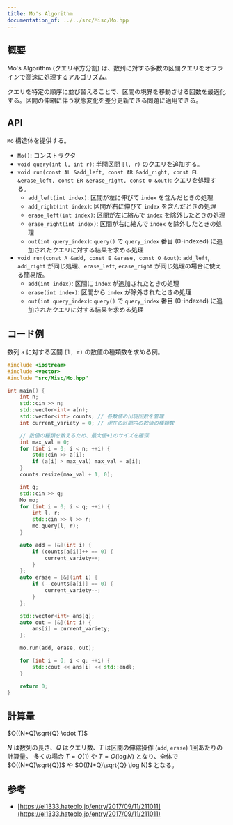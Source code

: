```yaml
---
title: Mo's Algorithm
documentation_of: ../../src/Misc/Mo.hpp
---
```


## 概要
Mo's Algorithm (クエリ平方分割) は、数列に対する多数の区間クエリをオフラインで高速に処理するアルゴリズム。

クエリを特定の順序に並び替えることで、区間の境界を移動させる回数を最適化する。区間の伸縮に伴う状態変化を差分更新できる問題に適用できる。

## API
`Mo` 構造体を提供する。

- `Mo()`: コンストラクタ
- `void query(int l, int r)`: 半開区間 `[l, r)` のクエリを追加する。
- `void run(const AL &add_left, const AR &add_right, const EL &erase_left, const ER &erase_right, const O &out)`: クエリを処理する。
  - `add_left(int index)`: 区間が左に伸びて `index` を含んだときの処理
  - `add_right(int index)`: 区間が右に伸びて `index` を含んだときの処理
  - `erase_left(int index)`: 区間が左に縮んで `index` を除外したときの処理
  - `erase_right(int index)`: 区間が右に縮んで `index` を除外したときの処理
  - `out(int query_index)`: `query()` で `query_index` 番目 (0-indexed) に追加されたクエリに対する結果を求める処理
- `void run(const A &add, const E &erase, const O &out)`: `add_left`, `add_right` が同じ処理、`erase_left`, `erase_right` が同じ処理の場合に使える簡易版。
  - `add(int index)`: 区間に `index` が追加されたときの処理
  - `erase(int index)`: 区間から `index` が除外されたときの処理
  - `out(int query_index)`: `query()` で `query_index` 番目 (0-indexed) に追加されたクエリに対する結果を求める処理

## コード例
数列 `a` に対する区間 `[l, r)` の数値の種類数を求める例。

```cpp
#include <iostream>
#include <vector>
#include "src/Misc/Mo.hpp"

int main() {
    int n;
    std::cin >> n;
    std::vector<int> a(n);
    std::vector<int> counts; // 各数値の出現回数を管理
    int current_variety = 0; // 現在の区間内の数値の種類数

    // 数値の種類を数えるため、最大値+1のサイズを確保
    int max_val = 0;
    for (int i = 0; i < n; ++i) {
        std::cin >> a[i];
        if (a[i] > max_val) max_val = a[i];
    }
    counts.resize(max_val + 1, 0);

    int q;
    std::cin >> q;
    Mo mo;
    for (int i = 0; i < q; ++i) {
        int l, r;
        std::cin >> l >> r;
        mo.query(l, r);
    }

    auto add = [&](int i) {
        if (counts[a[i]]++ == 0) {
            current_variety++;
        }
    };
    auto erase = [&](int i) {
        if (--counts[a[i]] == 0) {
            current_variety--;
        }
    };

    std::vector<int> ans(q);
    auto out = [&](int i) {
        ans[i] = current_variety;
    };

    mo.run(add, erase, out);

    for (int i = 0; i < q; ++i) {
        std::cout << ans[i] << std::endl;
    }

    return 0;
}
```

## 計算量
$O((N+Q)\sqrt{Q} \cdot T)$

$N$ は数列の長さ、$Q$ はクエリ数、$T$ は区間の伸縮操作 (`add`, `erase`) 1回あたりの計算量。
多くの場合 $T=O(1)$ や $T=O(\log N)$ となり、全体で $O((N+Q)\sqrt{Q})$ や $O((N+Q)\sqrt{Q} \log N)$ となる。

## 参考
- [https://ei1333.hateblo.jp/entry/2017/09/11/211011](https://ei1333.hateblo.jp/entry/2017/09/11/211011)